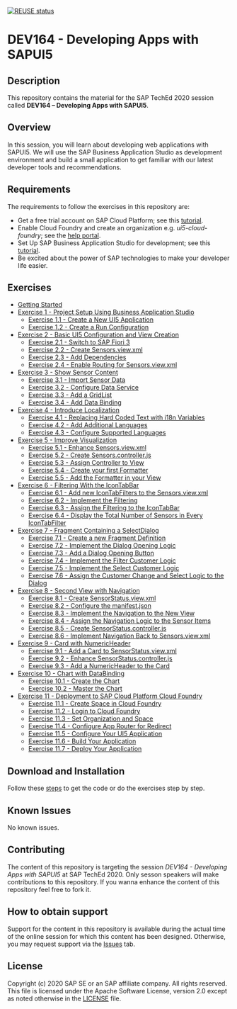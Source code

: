 [![REUSE status](https://api.reuse.software/badge/github.com/SAP-samples/teched2020-DEV164)](https://api.reuse.software/info/github.com/SAP-samples/teched2020-DEV164)

# DEV164 - Developing Apps with SAPUI5

## Description

This repository contains the material for the SAP TechEd 2020 session called **DEV164 – Developing Apps with SAPUI5**.

## Overview

In this session, you will learn about developing web applications with SAPUI5. We will use the SAP Business Application Studio as development environment and build a small application to get familiar with our latest developer tools and recommendations.

## Requirements

The requirements to follow the exercises in this repository are:
- Get a free trial account on SAP Cloud Platform; see this [tutorial](https://developers.sap.com/tutorials/hcp-create-trial-account.html).
- Enable Cloud Foundry and create an organization e.g. *ui5-cloud-foundry*; see the [help portal](https://help.sap.com/viewer/a96b1df8525f41f79484717368e30626/Cloud/en-US/dc18bac42270468d84b6c030a668e003.html).
- Set Up SAP Business Application Studio for development; see this [tutorial](https://developers.sap.com/tutorials/appstudio-onboarding.html).
- Be excited about the power of SAP technologies to make your developer life easier.


## Exercises

- [Getting Started](exercises/ex0/)
- [Exercise 1 - Project Setup Using Business Application Studio](exercises/ex1/)
    - [Exercise 1.1 - Create a New UI5 Application](exercises/ex1#exercise-11---create-a-new-ui5-application)
    - [Exercise 1.2 - Create a Run Configuration](exercises/ex1#exercise-12---create-a-run-configuration)
- [Exercise 2 - Basic UI5 Configuration and  View Creation](exercises/ex2/)
    - [Exercise 2.1 - Switch to SAP Fiori 3](exercises/ex2#exercise-21---switch-to-sap-fiori-3)
    - [Exercise 2.2 - Create Sensors.view.xml](exercises/ex2#exercise-22---create-sensorsviewxml)
    - [Exercise 2.3 - Add Dependencies](exercises/ex2#exercise-23---add-dependencies)
    - [Exercise 2.4 - Enable Routing for Sensors.view.xml](exercises/ex2#exercise-24---enable-routing-for-sensorsviewxml)
- [Exercise 3 - Show Sensor Content](exercises/ex3/)
    - [Exercise 3.1 - Import Sensor Data](exercises/ex3#exercise-31---import-sensor-data)
    - [Exercise 3.2 - Configure Data Service](exercises/ex3#exercise-32---configure-data-service)
    - [Exercise 3.3 - Add a GridList](exercises/ex3#exercise-33---add-a-gridlist)
    - [Exercise 3.4 - Add Data Binding](exercises/ex3#exercise-34---add-data-binding)
- [Exercise 4 - Introduce Localization](exercises/ex4/)
    - [Exercise 4.1 - Replacing Hard Coded Text with i18n Variables](exercises/ex4#exercise-41---replacing-hard-coded-text-with-i18n-variables)
    - [Exercise 4.2 - Add Additional Languages](exercises/ex4#exercise-42---add-new-languages)
    - [Exercise 4.3 - Configure Supported Languages](exercises/ex4#exercise-43---configure-supported-languages)
- [Exercise 5 - Improve Visualization](exercises/ex5/)
    - [Exercise 5.1 - Enhance Sensors.view.xml](exercises/ex5#exercise-51---enhance-sensorsviewxml)
    - [Exercise 5.2 - Create Sensors.controller.js](exercises/ex5#exercise-52---create-sensorscontrollerjs)
    - [Exercise 5.3 - Assign Controller to View](exercises/ex5#exercise-53---assign-controller-to-view)
    - [Exercise 5.4 - Create your first Formatter](exercises/ex5#exercise-54---create-your-first-formatter)
    - [Exercise 5.5 - Add the Formatter in your View](exercises/ex5#exercise-55---add-the-formatter-in-your-view)
- [Exercise 6 - Filtering With the IconTabBar](exercises/ex6/)
    - [Exercise 6.1 - Add new IconTabFilters to the Sensors.view.xml](exercises/ex6#exercise-61---add-new-icontabfilters-to-the-sensorsviewxml)
    - [Exercise 6.2 - Implement the Filtering](exercises/ex6#exercise-62---implement-the-filtering)
    - [Exercise 6.3 - Assign the Filtering to the IconTabBar](exercises/ex6#exercise-63---assign-the-filtering-to-the-icontabbar)
    - [Exercise 6.4 - Display the Total Number of Sensors in Every IconTabFilter](exercises/ex6#exercise-64---display-the-total-number-of-sensors-in-every-icontabfilter)
- [Exercise 7 - Fragment Containing a SelectDialog](exercises/ex7/)
    - [Exercise 7.1 - Create a new Fragment Definition](exercises/ex7#exercise-71---create-a-new-fragment-definition)
    - [Exercise 7.2 - Implement the Dialog Opening Logic](exercises/ex7#exercise-72---implement-the-dialog-opening-logic)
    - [Exercise 7.3 - Add a Dialog Opening Button](exercises/ex7#exercise-73---add-a-dialog-opening-button)
    - [Exercise 7.4 - Implement the Filter Customer Logic](exercises/ex7#exercise-74---implement-the-filter-customer-logic)
    - [Exercise 7.5 - Implement the Select Customer Logic](exercises/ex7#exercise-75---implement-the-select-customer-logic)
    - [Exercise 7.6 - Assign the Customer Change and Select Logic to the Dialog](exercises/ex7#exercise-76---assign-the-customer-change-and-select-logic-to-the-dialog)
- [Exercise 8 - Second View with Navigation](exercises/ex8/)
    - [Exercise 8.1 - Create SensorStatus.view.xml](exercises/ex8#exercise-81---create-sensorstatusviewxml)
    - [Exercise 8.2 - Configure the manifest.json](exercises/ex8#exercise-82---configure-the-manifestjson)
    - [Exercise 8.3 - Implement the Navigation to the New View](exercises/ex8#exercise-83---implement-the-navigation-to-the-new-view)
    - [Exercise 8.4 - Assign the Navigation Logic to the Sensor Items](exercises/ex8#exercise-84---assign-the-navigation-logic-to-the-sensor-items)
    - [Exercise 8.5 - Create SensorStatus.controller.js](exercises/ex8#exercise-85---create-sensorstatuscontrollerjs)
    - [Exercise 8.6 - Implement Navigation Back to Sensors.view.xml](exercises/ex8#exercise-86---implement-navigation-back-to-sensorsviewxml)
- [Exercise 9 - Card with NumericHeader](exercises/ex9/)
    - [Exercise 9.1 - Add a Card to SensorStatus.view.xml](exercises/ex9#exercise-91---add-a-card-to-sensorstatusviewxml)
    - [Exercise 9.2 - Enhance SensorStatus.controller.js](exercises/ex9#exercise-92---enhance-sensorstatuscontrollerjs)
    - [Exercise 9.3 - Add a NumericHeader to the Card](exercises/ex9#exercise-93---add-a-numericheader-to-the-card)
- [Exercise 10 - Chart with DataBinding](exercises/ex10/)
    - [Exercise 10.1 - Create the Chart](exercises/ex10#exercise-101---create-the-chart)
    - [Exercise 10.2 - Master the Chart](exercises/ex10#exercise-102---master-the-chart)
- [Exercise 11 - Deployment to SAP Cloud Platform Cloud Foundry](exercises/ex11/)
    - [Exercise 11.1 - Create Space in Cloud Foundry](exercises/ex11#exercise-111---create-space-in-cloud-foundry)
    - [Exercise 11.2 - Login to Cloud Foundry](exercises/ex11#exercise-112---login-to-cloud-foundry)
    - [Exercise 11.3 - Set Organization and Space](exercises/ex11#exercise-113---set-organization-and-space)
    - [Exercise 11.4 - Configure App Router for Redirect](exercises/ex11#exercise-114---configure-approuter-for-redirect)
    - [Exercise 11.5 - Configure Your UI5 Application](exercises/ex11#exercise-115---configure-ui5-application)
    - [Exercise 11.6 - Build Your Application](exercises/ex11#exercise-116---build-your-application)
    - [Exercise 11.7 - Deploy Your Application](exercises/ex11#exercise-117---deploy-your-application)

## Download and Installation
Follow these [steps](https://github.com/SAP-samples/teched2020-DEV164/tree/code) to get the code or do the exercises step by step.

## Known Issues
No known issues.

## Contributing
The content of this repository is targeting the session *DEV164 - Developing Apps with SAPUI5* at SAP TechEd 2020. Only sesson speakers will make contributions to this repository. If you wanna enhance the content of this repository feel free to fork it.

## How to obtain support
Support for the content in this repository is available during the actual time of the online session for which this content has been designed. Otherwise, you may request support via the [Issues](../../issues) tab.

## License

Copyright (c) 2020 SAP SE or an SAP affiliate company. All rights reserved. This file is licensed under the Apache Software License, version 2.0 except as noted otherwise in the [LICENSE](/LICENSES/Apache-2.0.txt) file.
